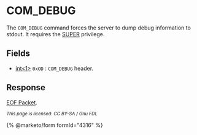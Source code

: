 # COM\_DEBUG

The `COM_DEBUG` command forces the server to dump debug information to stdout. It requires the [SUPER](../../sql-statements/account-management-sql-statements/grant.md#super) privilege.

## Fields

* [int<1>](../protocol-data-types.md#fixed-length-integers) `0xOD` : `COM_DEBUG` header.

## Response

[EOF Packet](../4-server-response-packets/eof_packet.md).

<sub>_This page is licensed: CC BY-SA / Gnu FDL_</sub>

{% @marketo/form formId="4316" %}
